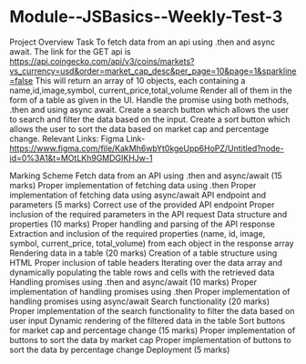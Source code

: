 # Module--JSBasics--Weekly-Test-3
Project Overview
Task
To fetch data from an api using .then and async await.
The link for the GET api is https://api.coingecko.com/api/v3/coins/markets?vs_currency=usd&order=market_cap_desc&per_page=10&page=1&sparkline=false
This will return an array of 10 objects, each containing a name,id,image,symbol, current_price,total_volume
Render all of them in the form of a table as given in the UI.
Handle the promise using both methods, .then and using async await.
Create a search button which allows the user to search and filter the data based on the input.
Create a sort button which allows the user to sort the data based on market cap and percentage change.
Relevant Links:
Figma Link- https://www.figma.com/file/KakMh6wbYt0kgeUpp6HoPZ/Untitled?node-id=0%3A1&t=MOtLKh9GMDGIKHJw-1

Marking Scheme
Fetch data from an API using .then and async/await (15 marks)
Proper implementation of fetching data using .then
Proper implementation of fetching data using async/await
API endpoint and parameters (5 marks)
Correct use of the provided API endpoint
Proper inclusion of the required parameters in the API request
Data structure and properties (10 marks)
Proper handling and parsing of the API response
Extraction and inclusion of the required properties (name, id, image, symbol, current_price, total_volume) from each object in the response array
Rendering data in a table (20 marks)
Creation of a table structure using HTML
Proper inclusion of table headers
Iterating over the data array and dynamically populating the table rows and cells with the retrieved data
Handling promises using .then and async/await (10 marks)
Proper implementation of handling promises using .then
Proper implementation of handling promises using async/await
Search functionality (20 marks)
Proper implementation of the search functionality to filter the data based on user input
Dynamic rendering of the filtered data in the table
Sort buttons for market cap and percentage change (15 marks)
Proper implementation of buttons to sort the data by market cap
Proper implementation of buttons to sort the data by percentage change
Deployment (5 marks)
